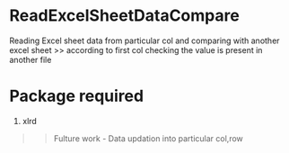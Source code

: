 # ReadExcelSheetDataCompare

Reading Excel sheet data from particular col and comparing with another excel sheet >> according to first col checking the value is present in another file

# Package required
  1. xlrd
  
>> Fulture work - Data updation into particular col,row
